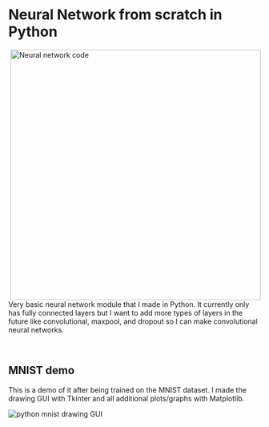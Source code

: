 # Neural Network from scratch in Python

<img align="right" alt="Neural network code" src="https://github.com/michael-lesirge/neural-network/assets/100492377/99b8627a-3d5f-4632-9dce-04a1f559ac7e" width = 500>
<p>Very basic neural network module that I made in Python. It currently only has fully connected layers but I want to add more types of layers in the future like convolutional, maxpool, and dropout so I can make convolutional neural networks.</p>

<br clear="right"/>

## MNIST demo
<p>This is a demo of it after being trained on the MNIST dataset. I made the drawing GUI with Tkinter and all additional plots/graphs with Matplotlib.</p>
<img alt="python mnist drawing GUI" src="https://github.com/michael-lesirge/neural-network/assets/100492377/27856ede-a556-4ee0-bbe1-7aba370cb57e">
